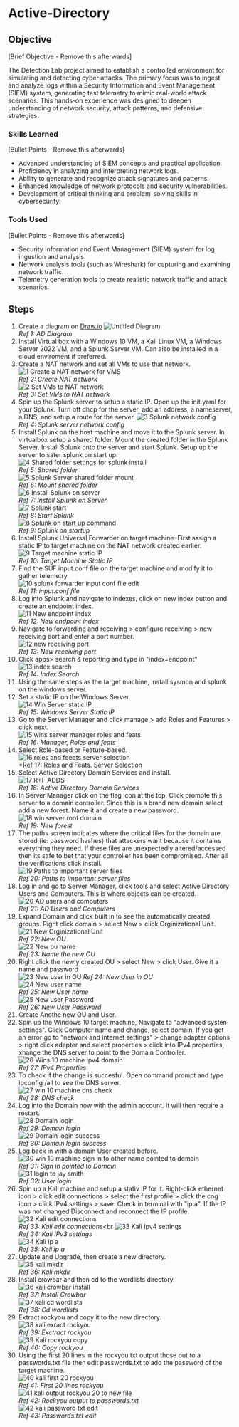 # Active-Directory

## Objective
[Brief Objective - Remove this afterwards]

The Detection Lab project aimed to establish a controlled environment for simulating and detecting cyber attacks. The primary focus was to ingest and analyze logs within a Security Information and Event Management (SIEM) system, generating test telemetry to mimic real-world attack scenarios. This hands-on experience was designed to deepen understanding of network security, attack patterns, and defensive strategies.

### Skills Learned
[Bullet Points - Remove this afterwards]

- Advanced understanding of SIEM concepts and practical application.
- Proficiency in analyzing and interpreting network logs.
- Ability to generate and recognize attack signatures and patterns.
- Enhanced knowledge of network protocols and security vulnerabilities.
- Development of critical thinking and problem-solving skills in cybersecurity.

### Tools Used
[Bullet Points - Remove this afterwards]

- Security Information and Event Management (SIEM) system for log ingestion and analysis.
- Network analysis tools (such as Wireshark) for capturing and examining network traffic.
- Telemetry generation tools to create realistic network traffic and attack scenarios.

## Steps
1. Create a diagram on <a href="https://Draw.io"> Draw.io</a>
  ![Untitled Diagram](https://github.com/user-attachments/assets/d54d7780-fd52-4e89-87d8-1ecac39c5514)<br>
*Ref 1: AD Diagram*
2. Install Virtual box with a Windows 10 VM, a Kali Linux VM, a Windows Server 2022 VM, and a Splunk Server VM. Can also be installed in a cloud enviroment if preferred.
3. Create a NAT network and set all VMs to use that network.
  ![1  Create a NAT network for VMS](https://github.com/user-attachments/assets/d07ccd63-bf70-4503-9ec4-c4c5f377831f)<br>
*Ref 2: Create NAT network*<br>
  ![2  Set VMs to NAT network](https://github.com/user-attachments/assets/d2dbf52e-9d62-41f3-ae84-260c909fc929)<br>
*Ref 3: Set VMs to NAT network*<br>
4. Spin up the Splunk server to setup a static IP. Open up the init.yaml for your Splunk. Turn off dhcp for the server, add an address, a nameserver, a DNS, and setup a route for the server.
  ![3  Splunk network config](https://github.com/user-attachments/assets/067bd341-bb1f-437b-b45c-26226139e85e)<br>
*Ref 4: Splunk server network config*<br>
5. Install Splunk on the host machine and move it to the Splunk server. In virtualbox setup a shared folder. Mount the created folder in the Splunk Server. Install Splunk onto the server and start Splunk. Setup up the server to sater splunk on start up.<br>
  ![4  Shared folder settings for splunk install](https://github.com/user-attachments/assets/db9cd807-324c-417a-bd39-cd10aa9b26b4)<br>
*Ref 5: Shared folder*<br>
  ![5  Splunk Server shared folder mount](https://github.com/user-attachments/assets/1a47c435-045a-45da-b41a-5349c6ebcdf9)<br>
*Ref 6: Mount shared folder*<br>
  ![6  Install Splunk on server](https://github.com/user-attachments/assets/227aa779-375d-4d5a-a74f-666f79dca8dc)<br>
*Ref 7: Install Splunk on Server*<br>
  ![7  Splunk start](https://github.com/user-attachments/assets/05bd3ef8-65a6-4873-b25a-93062a398eec)<br>
*Ref 8: Start Splunk*<br>
  ![8  Splunk on start up command](https://github.com/user-attachments/assets/f88fd547-ba14-443d-a9a8-13233d3545d3)<br>
*Ref 9: Splunk on startup*<br>
6. Install Splunk Universal Forwarder on target machine. First assign a static IP to target machine on the NAT network created earlier.<br>
  ![9  Target machine static IP](https://github.com/user-attachments/assets/f71fd8fe-021b-4fb6-9e4d-8ed34d6b043e)<br>
*Ref 10: Target Machine Static IP*<br>
7. Find the SUF input.conf file on the target machine and modify it to gather telemetry.<br>
  ![10  splunk forwarder input conf file edit](https://github.com/user-attachments/assets/5edc1311-fd87-4893-aa31-3f1118516802)<br>
*Ref 11: input.conf file*<br>
8. Log into Splunk and navigate to indexes, click on new index button and create an endpoint index.<br>
  ![11  New endpoint index](https://github.com/user-attachments/assets/48653e4a-cf82-462b-b71e-1f4caaa4fcc6)<br>
*Ref 12: New endpoint index*<br>
9. Navigate to forwarding and receiving > configure receiving > new receiving port and enter a port number.<br>
  ![12  new receiving port](https://github.com/user-attachments/assets/59c8d242-5f27-4830-bba4-a882d3e0122b)<br>
*Ref 13: New receiving port*<br>
10. Click apps> search & reporting and type in "index=endpoint"<br>
  ![13  index search](https://github.com/user-attachments/assets/3f059198-3b73-47b7-8289-c0fa509b2614)<br>
*Ref 14: Index Search*<br>
11. Using the same steps as the target machine, install sysmon and splunk on the windows server.
12. Set a static IP on the Windows Server.<br>
  ![14  Win Server static IP](https://github.com/user-attachments/assets/d6c3c4ad-a5a7-4498-a6bf-c59236e4a5be)<br>
*Ref 15: Windows Server Static IP*<br>
13. Go to the Server Manager and click manage > add Roles and Features > click next.<br>
  ![15  wins server manager roles and feats](https://github.com/user-attachments/assets/fc6fde08-8c38-4230-aa7a-e49c05d4c996)<br>
*Ref 16: Manager, Roles and feats*<br>
14. Select Role-based or Feature-based.<br>
  ![16 roles and feeats server selection](https://github.com/user-attachments/assets/bd9b3317-ceb6-428f-a218-3ee6782e1345)<br>
*Ref 17: Roles and Feats. Server Selection<br>
15. Select Active Directory Domain Services and install. <br>
  ![17  R+F ADDS](https://github.com/user-attachments/assets/64b53b4e-2998-4c01-b4f1-5b7717d55fee)<br>
*Ref 18: Active Directory Domain Services*<br>
16. In Server Manager click on the flag icon at the top. Click promote this server to a domain controller. Since this is a brand new domain select add a new forest. Name it and create a new password.<br>
  ![18  win server root domain](https://github.com/user-attachments/assets/7c2ddbbc-841a-429a-922d-44920e3deccf)<br>
*Ref 19: New forest*
17. The paths screen indicates where the critical files for the domain are stored (ie: password hashes) that attackers want because it contains everything they need. If these files are unexpectedly altered/accessed then its safe to bet that your controller has been compromised. After all the verifications click install.<br>
  ![19  Paths to important server files](https://github.com/user-attachments/assets/c4e3bdf4-997c-4e28-b5f7-94fb2f0bdee4)<br>
*Ref 20: Paths to important server files*<br>
18. Log in and go to Server Manager, click tools and select Active Directory Users and Computers. This is where objects can be created.<br>
  ![20  AD users and computers](https://github.com/user-attachments/assets/c621b37d-3a4f-4880-8e26-47944b599f9c)<br>
*Ref 21: AD Users and Computers*<br>
19. Expand Domain and click built in to see the automatically created groups. Right click domain > select New > click Orginizational Unit.<br>
  ![21  New Orginizational Unit](https://github.com/user-attachments/assets/fc021bec-6d3f-4659-98ec-89fcf7e6320f)<br>
*Ref 22: New OU*<br>
  ![22  New ou name](https://github.com/user-attachments/assets/d00fee5f-6b0a-49dd-baa0-a39cd4266a53)<br>
*Ref 23: Name the new OU*<br>
20. Right click the newly created OU > select New > click User. Give it a name and password <br>
  ![23  New user in OU](https://github.com/user-attachments/assets/6b57bd2c-7c15-46c6-8c7d-e7f8229a1c3c)
*Ref 24: New User in OU*<br>
  ![24  New user name](https://github.com/user-attachments/assets/988dfc16-0f26-4f02-a017-47c58a52ff82)<br>
*Ref 25: New User name*<br>
  ![25  New user Password](https://github.com/user-attachments/assets/b9dc81b8-9e12-4f56-8628-3f26fe6ced5d)<br>
*Ref 26: New User Password*<br>
21. Create Anothe new OU and User.
22. Spin up the Windows 10 target machine, Navigate to "advanced systen settings". Click Computer name and change, select domain. If you get an error go to "network and internet settings" > change adapter options > right click adapter and select properties > click into IPv4 properties, xhange the DNS server to point to the Domain Controller.<br>
  ![26  Wins 10 machine ipv4 domain](https://github.com/user-attachments/assets/35a40ba1-4435-45fd-885c-d44f009ad65a)<br>
*Ref 27: IPv4 Properties*<br>
23. To check if the change is succesful. Open command prompt and type ipconfig /all to see the DNS server.<br>
  ![27  win 10 machine dns check](https://github.com/user-attachments/assets/23bd1372-c4f9-4acb-96bc-f6d8093539aa)<br>
*Ref 28: DNS check*<br>
24. Log into the Domain now with the admin account. It will then require a restart.<br>
  ![28  Domain login](https://github.com/user-attachments/assets/abe9aabf-064d-4d34-a2ee-e42b03196a02)<br>
*Ref 29: Domain login*<br>
  ![29  Domain login success](https://github.com/user-attachments/assets/01b81556-225f-430f-8c8c-40f6ccf538b9)<br>
*Ref 30: Domain login success*<br>
25. Log back in with a domain User created before.<br>
  ![30  win 10 machine sign in to other name pointed to domain](https://github.com/user-attachments/assets/4896e644-3563-4947-afdd-0ec1a2467540)<br>
*Ref 31: Sign in pointed to Domain*<br>
  ![31  login to jay smith](https://github.com/user-attachments/assets/1a58ef16-7f45-4d45-b7b1-735061ac6d8b)<br>
*Ref 32: User login*<br>
26. Spin up a Kali machine and setup a stativ IP for it. Right-click ethernet icon > click edit connections > select the first profile > click the cog icon > click IPv4 settings > save. Check in terminal with "ip a". If the IP was not changed Disconnect and reconnect the IP profile.<br>
  ![32  Kali edit connections](https://github.com/user-attachments/assets/65dfcbff-e0da-4fc3-b104-75e7499498e8)<br>
*Ref 33: Kali edit connections*<br
  ![33  Kali Ipv4 settings](https://github.com/user-attachments/assets/a4a38e0c-7f7c-483e-80fb-8e6a1718d136)<br>
*Ref 34: Kali IPv3 settings*<br>
  ![34  Kali ip a](https://github.com/user-attachments/assets/650b3b76-3623-4ec9-9ced-8d3d3fa8115b)<br>
*Ref 35: Keli ip a*<br>
27. Update and Upgrade, then create a new directory.<br>
  ![35  kali mkdir](https://github.com/user-attachments/assets/323bbadc-533f-4288-890a-36483a4846c0)<br>
*Ref 36: Kali mkdir*<br>
28. Install crowbar and then cd to the wordlists directory.<br>
  ![36  kali crowbar install](https://github.com/user-attachments/assets/c4ec0237-466f-4612-8282-96739fa22ea5)<br>
*Ref 37: Install Crowbar*<br>
  ![37  kali cd wordlists](https://github.com/user-attachments/assets/6024bb50-5523-4c2e-9078-110e0eb7c9fe)<br>
*Ref 38: Cd wordlists*<br>
29. Extract rockyou and copy it to the new directory.<br>
  ![38  kali exract rockyou](https://github.com/user-attachments/assets/1d6f48a6-193c-4e8e-9fda-a9e12f94dbe7)<br>
*Ref 39: Exctract rockyou*<br>
  ![39  Kali rockyou copy](https://github.com/user-attachments/assets/e67c5659-81fb-45bf-be26-4adaf9f02d00)<br>
*Ref 40: Copy rockyou*<br>
30. Using the first 20 lines in the rockyou.txt output those out to a passwords.txt file then edit passwords.txt to add the password of the target machine.<br>
  ![40  kali first 20 rockyou](https://github.com/user-attachments/assets/3d444552-411c-4bc9-b169-978fddcf8e87)<br>
*Ref 41: First 20 lines rockyou*<br>
  ![41  kali output rockyou 20 to new file](https://github.com/user-attachments/assets/32b76c20-2d5b-4956-965d-ca38f12f9dc2)<br>
*Ref 42: Rockyou output to passwords.txt*<br>
  ![42  kali password txt edit](https://github.com/user-attachments/assets/33b519e3-3e13-4b41-a8ff-1e42873478dc)<br>
*Ref 43: Passwords.txt edit*<br>

